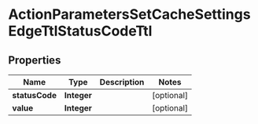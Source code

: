 # ActionParametersSetCacheSettingsEdgeTtlStatusCodeTtl

## Properties
Name | Type | Description | Notes
------------ | ------------- | ------------- | -------------
**statusCode** | **Integer** |  |  [optional]
**value** | **Integer** |  |  [optional]
